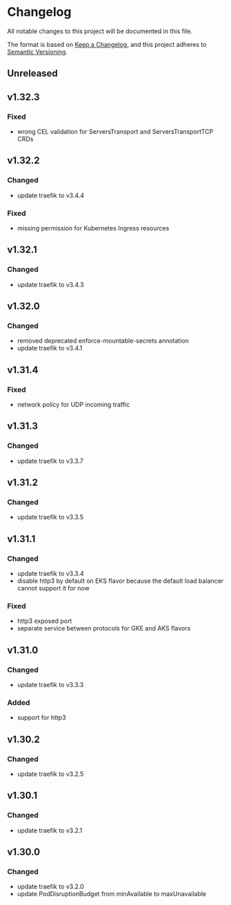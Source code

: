 # Changelog

All notable changes to this project will be documented in this file.

The format is based on [Keep a Changelog](https://keepachangelog.com/en/1.0.0/),
and this project adheres to [Semantic Versioning](https://semver.org/spec/v2.0.0.html).

## Unreleased

## v1.32.3

### Fixed

- wrong CEL validation for ServersTransport and ServersTransportTCP CRDs

## v1.32.2

### Changed

- update traefik to v3.4.4

### Fixed

- missing permission for Kubernetes Ingress resources

## v1.32.1

### Changed

- update traefik to v3.4.3

## v1.32.0

### Changed

- removed deprecated enforce-mountable-secrets annotation
- update traefik to v3.4.1

## v1.31.4

### Fixed

- network policy for UDP incoming traffic

## v1.31.3

### Changed

- update traefik to v3.3.7

## v1.31.2

### Changed

- update traefik to v3.3.5

## v1.31.1

### Changed

- update traefik to v3.3.4
- disable http3 by default on EKS flavor because the default load balancer cannot support it for now

### Fixed

- http3 exposed port
- separate service between protocols for GKE and AKS flavors

## v1.31.0

### Changed

- update traefik to v3.3.3

### Added

- support for http3

## v1.30.2

### Changed

- update traefik to v3.2.5

## v1.30.1

### Changed

- update traefik to v3.2.1

## v1.30.0

### Changed

- update traefik to v3.2.0
- update PodDisruptionBudget from minAvailable to maxUnavailable
